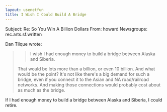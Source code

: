 ```yaml
---
layout: usenetfun
title: I Wish I Could Build A Bridge
---
```



Subject: Re: So You Win A Billion Dollars 
From: howard
Newsgroups: rec.arts.sf.written

Dan Tilque wrote:

>> I wish I had enough money to build a bridge between Alaska and
>> Siberia.
>
> That would be lots more than a billion, or even 10 billion. And
> what would be the point? It's not like there's a big demand for
> such a bridge, even if you connect it to the Asian and NA
> road/railroad networks. And making those connections would
> probably cost about as much as the bridge.

If I had enough money to build a bridge between Alaska and Siberia, I could retire.


   